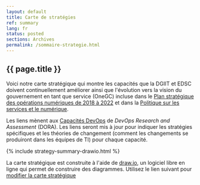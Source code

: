 ```yaml
---
layout: default
title: Carte de stratégies
ref: summary
lang: fr
status: posted
sections: Archives
permalink: /sommaire-strategie.html
---
```


## {{ page.title }}

Voici notre carte stratégique qui montre les capacités que la DGIIT et EDSC doivent continuellement améliorer ainsi que l'évolution vers la vision du gouvernement en tant que service (OneGC) incluse dans le [Plan stratégique des opérations numériques de 2018 à 2022](https://www.canada.ca/fr/gouvernement/systeme/gouvernement-numerique/plan-strategique-operations-numerique-2018-2022.html) et dans la [Politique sur les services et le numérique](https://www.tbs-sct.gc.ca/pol/doc-fra.aspx?id=32603).

Les liens mènent aux [Capacités DevOps](https://cloud.google.com/devops/#devops-capabilities) de _DevOps Research and Assessment_ (DORA).
Les liens seront mis à jour pour indiquer les stratégies spécifiques et les théories de changement (comment les changements se produiront dans les équipes de TI) pour chaque capacité.

{% include strategy-summary-drawio.html %}

La carte stratégique est construite à l'aide de [draw.io](https://about.draw.io/), un logiciel libre en ligne qui permet de construire des diagrammes.
Utilisez le lien suivant pour [modifier la carte stratégique](https://www.draw.io/#Uhttps%3A%2F%2Fraw.githubusercontent.com%2Fsara-sabr%2FITStrategy%2Fmaster%2Fdrawio%2Fen%2FStrategySummary.drawio)

